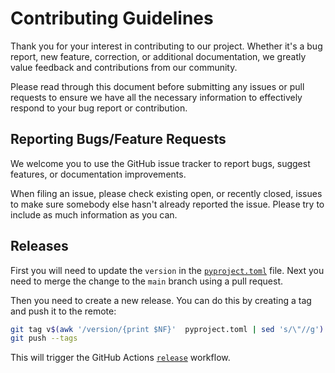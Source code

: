 # Contributing Guidelines

Thank you for your interest in contributing to our project. Whether it's a bug report, new feature, correction, or additional
documentation, we greatly value feedback and contributions from our community.

Please read through this document before submitting any issues or pull requests to ensure we have all the necessary
information to effectively respond to your bug report or contribution.

## Reporting Bugs/Feature Requests

We welcome you to use the GitHub issue tracker to report bugs, suggest features, or documentation improvements.

When filing an issue, please check existing open, or recently closed, issues to make sure somebody else hasn't already
reported the issue. Please try to include as much information as you can.


## Releases

First you will need to update the `version` in the [`pyproject.toml`](./pyproject.toml) file. Next you need to merge the
change to the `main` branch using a pull request.

Then you need to create a new release. You can do this by creating a tag and push it to the remote:

 ```bash
 git tag v$(awk '/version/{print $NF}'  pyproject.toml | sed 's/\"//g')
 git push --tags
 ```

 This will trigger the GitHub Actions [`release`](.github/workflows/release.yml) workflow.
